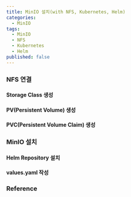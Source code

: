 ```yaml
---
title: MinIO 설치(with NFS, Kubernetes, Helm)
categories:
  - MinIO
tags:
  - MinIO
  - NFS
  - Kubernetes
  - Helm
published: false
---
```




### NFS 연결
#### Storage Class 생성


#### PV(Persistent Volume) 생성


#### PVC(Persistent Volume Claim) 생성


### MinIO 설치
#### Helm Repository 설치


#### values.yaml 작성



### Reference

